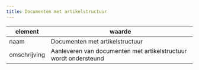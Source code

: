 ```yaml
---
title: Documenten met artikelstructuur
---
```


|element|waarde|
|-----|------|
| naam  |Documenten met artikelstructuur|
| omschrijving  |Aanleveren van documenten met artikelstructuur wordt ondersteund|

